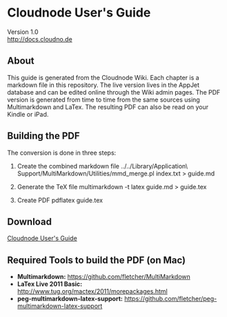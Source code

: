 # Cloudnode User's Guide

Version 1.0<br />
http://docs.cloudno.de

## About

This guide is generated from the Cloudnode Wiki. Each chapter is a markdown file in this repository. The live version 
lives in the AppJet database and can be edited online through the Wiki admin pages. The PDF version is generated from time
to time from the same sources using Multimarkdown and LaTex. The resulting PDF can also be read on your Kindle or iPad.
   
## Building the PDF

The conversion is done in three steps:

1. Create the combined markdown file
   ../../Library/Application\ Support/MultiMarkdown/Utilities/mmd_merge.pl index.txt > guide.md

2. Generate the TeX file
   multimarkdown -t latex guide.md > guide.tex

3. Create PDF
   pdflatex guide.tex

## Download

[Cloudnode User's Guide](https://github.com/dvbportal/cloudnode-wiki/raw/master/guide.pdf)

## Required Tools to build the PDF (on Mac)

* **Multimarkdown:** https://github.com/fletcher/MultiMarkdown
* **LaTex Live 2011 Basic:** http://www.tug.org/mactex/2011/morepackages.html
* **peg-multimarkdown-latex-support:** https://github.com/fletcher/peg-multimarkdown-latex-support